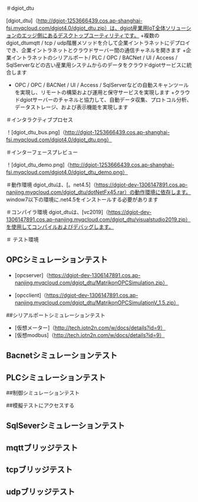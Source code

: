 ＃dgiot_dtu

 [dgiot_dtu]（http://dgiot-1253666439.cos.ap-shanghai-fsi.myqcloud.com/dgiot4.0/dgiot_dtu.zip）は、dgiot産業用IoT全体ソリューションのエッジ側にあるデスクトップユーティリティです。
 +複数のdgiot_dtumqtt / tcp / udp階層メソッドを介して企業イントラネットにデプロイでき、企業イントラネットとクラウドサーバー間の通信チャネルを開きます
 +企業イントラネットのシリアルポート/ PLC / OPC / BACNet / UI / Access / SqlServerなどの古い産業用システムからのデータをクラウドdgiotサービスに統合します
 + OPC / OPC / BACNet / UI / Access / SqlServerなどの自動スキャンツールを実現し、リモートの構築および運用と保守サービスを実現します
 +クラウドdgiotサーバーのチャネルと協力して、自動データ収集、プロトコル分析、データストレージ、および表示機能を実現します

＃インタラクティブプロセス

！[dgiot_dtu_bus.png]（http://dgiot-1253666439.cos.ap-shanghai-fsi.myqcloud.com/dgiot4.0/dgiot_dtu.png）

＃インターフェースプレビュー

！[dgiot_dtu_demo.png]（http://dgiot-1253666439.cos.ap-shanghai-fsi.myqcloud.com/dgiot4.0/dgiot_dtu_demo.png）

＃動作環境
dgiot_dtuは、[。net4.5]（https://dgiot-dev-1306147891.cos.ap-nanjing.myqcloud.com/dgiot_dtu/dotNetFx45.rar）の動作環境に依存します。
window7以下の環境に.net4.5をインストールする必要があります

＃コンパイラ環境
dgiot_dtuは、[vc2019]（https://dgiot-dev-1306147891.cos.ap-nanjing.myqcloud.com/dgiot_dtu/visualstudio2019.zip）を使用してコンパイルおよびデバッグします。


＃ テスト環境

## OPCシミュレーションテスト
+ [opcserver]（https://dgiot-dev-1306147891.cos.ap-nanjing.myqcloud.com/dgiot_dtu/MatrikonOPCSimulation.zip）

+ [opcclient]（https://dgiot-dev-1306147891.cos.ap-nanjing.myqcloud.com/dgiot_dtu/MatrikonOPCSimulationV_1.5.zip）

##シリアルポートシミュレーションテスト

+ [仮想メーター]（http://tech.iotn2n.com/w/docs/details?id=9）
+ [仮想modbus]（http://tech.iotn2n.com/w/docs/details?id=9）

## Bacnetシミュレーションテスト

## PLCシミュレーションテスト

##制御シミュレーションテスト

##模擬テストにアクセスする

## SqlSeverシミュレーションテスト

## mqttブリッジテスト

## tcpブリッジテスト

## udpブリッジテスト
